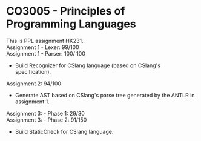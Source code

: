 # CO3005 - Principles of Programming Languages
This is PPL assignment HK231.\
Assignment 1 - Lexer: 99/100\
Assignment 1 - Parser: 100/ 100
* Build Recognizer for CSlang language (based on CSlang's specification).

Assignment 2: 94/100

* Generate AST based on CSlang's parse tree generated by the ANTLR in assignment 1.

Assignment 3: - Phase 1: 29/30\
Assignment 3: - Phase 2: 91/150
* Build StaticCheck for CSlang language.
